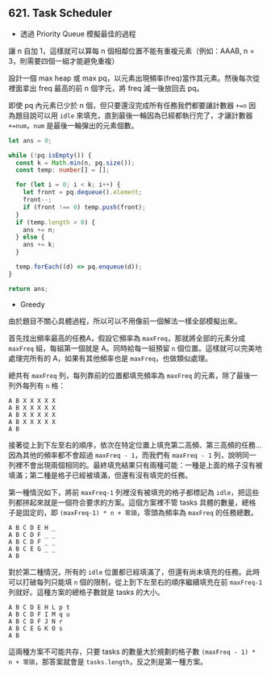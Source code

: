 ## 621. Task Scheduler

* 透過 Priority Queue 模擬最佳的過程

讓 n 自加 1，這樣就可以算每 n 個相鄰位置不能有重複元素（例如：AAAB, n = 3，則需要四個一組才能避免重複）

設計一個 max heap 或 max pq，以元素出現頻率(freq)當作其元素。然後每次從裡面拿出 freq 最高的前 n 個字元，將 freq 減一後放回去 pq。

即使 pq 內元素已少於 n 個，但只要還沒完成所有任務我們都要讓計數器 `+=n` 因為題目說可以用 `idle` 來填充，直到最後一輪因為已經都執行完了，才讓計數器 `+=num`，`num` 是最後一輪彈出的元素個數。

```ts
let ans = 0;

while (!pq.isEmpty()) {
  const k = Math.min(n, pq.size());
  const temp: number[] = [];

  for (let i = 0; i < k; i++) {
    let front = pq.dequeue().element;
    front--;
    if (front !== 0) temp.push(front);
  }
  if (temp.length > 0) {
    ans += n;
  } else {
    ans += k;
  }

  temp.forEach((d) => pq.enqueue(d));
}

return ans;
```

* Greedy

由於題目不關心具體過程，所以可以不用像前一個解法一樣全部模擬出來。

首先找出頻率最高的任務A，假設它頻率為 `maxFreq`，那就將全部的元素分成 `maxFreq` 組，每組第一個就是 A。同時給每一組預留 `n` 個位置。這樣就可以完美地處理完所有的 A，如果有其他頻率也是 `maxFreq`，也做類似處理。

總共有 `maxFreq` 列，每列靠前的位置都填充頻率為 `maxFreq` 的元素，除了最後一列外每列有 `n` 格：

```
A B X X X X X
A B X X X X X
A B X X X X X
A B X X X X X
A B 
```

接著從上到下左至右的順序，依次在特定位置上填充第二高頻、第三高頻的任務...因為其他的頻率都不會超過 `maxFreq - 1`，而我們有 `maxFreq - 1` 列，說明同一列裡不會出現兩個相同的。最終填充結果只有兩種可能：一種是上面的格子沒有被填滿；第二種是格子已經被填滿，但還有沒有填完的任務。

第一種情況如下，將前 `maxFreq-1` 列裡沒有被填充的格子都標記為 `idle`，把這些列都拼起來就是一個符合要求的方案。這個方案裡不管 tasks 具體的數量，總格子是固定的，即 `(maxFreq-1) * n + 零頭`，零頭為頻率為 `maxFreq` 的任務總數。

```
A B C D E H _
A B C D F _ _
A B C D F _ _
A B C E G _ _
A B 
```

對於第二種情況，所有的 `idle` 位置都已經填滿了，但還有尚未填充的任務。此時可以打破每列只能填 `n` 個的限制，從上到下左至右的順序繼續填充在前 `maxFreq-1` 列就好。這種方案的總格子數就是 tasks 的大小。

```
A B C D E H L p t
A B C D F I M q u
A B C D F J N r
A B C E G K O s
A B 
```

這兩種方案不可能共存，只要 tasks 的數量大於規劃的格子數 `(maxFreq - 1) * n + 零頭`，那答案就會是 `tasks.length`，反之則是第一種方案。

